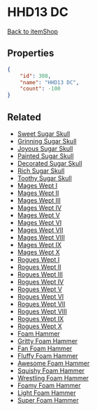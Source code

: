 # HHD13 DC

<no description available>

[Back to itemShop](../item-shops.md)

## Properties

```json
{
    "id": 308,
    "name": "HHD13 DC",
    "count": -100
}
```

## Related

- [Sweet Sugar Skull](../items/8704-sweet-sugar-skull.md)
- [Grinning Sugar Skull](../items/8705-grinning-sugar-skull.md)
- [Joyous Sugar Skull](../items/8706-joyous-sugar-skull.md)
- [Painted Sugar Skull](../items/8707-painted-sugar-skull.md)
- [Decorated Sugar Skull](../items/8708-decorated-sugar-skull.md)
- [Rich Sugar Skull](../items/8709-rich-sugar-skull.md)
- [Toothy Sugar Skull](../items/8710-toothy-sugar-skull.md)
- [Mages Wept I](../items/8738-mages-wept-i.md)
- [Mages Wept II](../items/8739-mages-wept-ii.md)
- [Mages Wept III](../items/8740-mages-wept-iii.md)
- [Mages Wept IV](../items/8741-mages-wept-iv.md)
- [Mages Wept V](../items/8742-mages-wept-v.md)
- [Mages Wept VI](../items/8743-mages-wept-vi.md)
- [Mages Wept VII](../items/8744-mages-wept-vii.md)
- [Mages Wept VIII](../items/8745-mages-wept-viii.md)
- [Mages Wept IX](../items/8746-mages-wept-ix.md)
- [Mages Wept X](../items/8747-mages-wept-x.md)
- [Rogues Wept I](../items/8758-rogues-wept-i.md)
- [Rogues Wept II](../items/8759-rogues-wept-ii.md)
- [Rogues Wept III](../items/8760-rogues-wept-iii.md)
- [Rogues Wept IV](../items/8761-rogues-wept-iv.md)
- [Rogues Wept V](../items/8762-rogues-wept-v.md)
- [Rogues Wept VI](../items/8763-rogues-wept-vi.md)
- [Rogues Wept VII](../items/8764-rogues-wept-vii.md)
- [Rogues Wept VIII](../items/8765-rogues-wept-viii.md)
- [Rogues Wept IX](../items/8766-rogues-wept-ix.md)
- [Rogues Wept X](../items/8767-rogues-wept-x.md)
- [Foam Hammer](../items/8834-foam-hammer.md)
- [Gritty Foam Hammer](../items/8835-gritty-foam-hammer.md)
- [Fan Foam Hammer](../items/8836-fan-foam-hammer.md)
- [Fluffy Foam Hammer](../items/8837-fluffy-foam-hammer.md)
- [Awesome Foam Hammer](../items/8838-awesome-foam-hammer.md)
- [Squishy Foam Hammer](../items/8839-squishy-foam-hammer.md)
- [Wrestling Foam Hammer](../items/8840-wrestling-foam-hammer.md)
- [Foamy Foam Hammer](../items/8841-foamy-foam-hammer.md)
- [Light Foam Hammer](../items/8842-light-foam-hammer.md)
- [Super Foam Hammer](../items/8843-super-foam-hammer.md)

